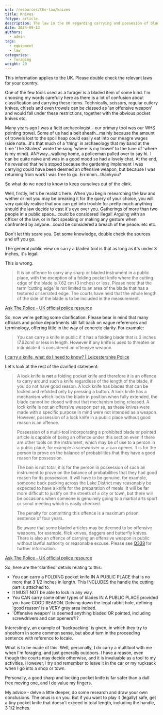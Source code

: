 ```yaml
---
url: /resources/the-law/knives
title: Knives
fdtype: article
description: The law in the UK regarding carrying and possesion of blades
date: 2024-09-13
authors:
  - admin
tags:
  - equipment
  - law
categories:
  - foraging
weight: 20
---
```


This information applies to the UK. Please double check the relevant laws for your country.


One of the few tools used as a forager is a bladed item of some kind. I'm choosing my words carefully here as there is a lot of confusion about classification and carrying these items.
Technically, scissors, regular cutlery knives, chisels and even trowels can be classed as 'an offensive weapon' and would fall under these restrictions, together with the obvious pocket knives etc.

Many years ago I was a field archaeologist - our primary tool was our WHS pointing trowel. Some of us had a belt sheath...mainly because the amount of trowels lost to the spoil heap could easily eat into our meagre wages (side note...it's that much of a 'thing' in archaeology that my band at the time 'The Shalers' wrote the song 'where is my trowel' to the tune of 'where is my mind). ANYway...walking home, a policeman pulled over to say hi. I can be quite naive and was in a good mood so had a lovely chat. At the end, he revealed that he's stoped because the gardening implement I was carrying could have been deemed an offensive weapon, but because I was returning from work I was free to go. Errmmm...thankyou?

So what do we need to know to keep ourselves out of the clink.

Well, firstly, let's be realistic here. When you begin researching the law and wether or not you may be breaking it for the query of your choice, you will very quickly realise that you can get into trouble for pretty much anything should the law decide to cast it's eye over you. Gatherings of more than two people in a public space...could be considered illegal! Arguing with an officer of the law, or in fact speaking or making any gesture when confronted by anyone...could be considered a breach of the peace. etc etc.

Don't let this scare you. Get some knowledge, double check the sources and off you go.

The general public view on carry a bladed tool is that as long as it's under 3 inches, it's legal.

This is wrong.

> It is an offence to carry any sharp or bladed instrument in a public place, with the exception of a folding pocket knife where the cutting edge of the blade is 7.62 cm (3 inches) or less. Please note that the term ‘cutting edge’ is not limited to an area of the blade that has a textured or serrated edge. The courts have held that the whole length of the side of the blade is to be included in the measurement.

[Ask The Police - UK official police resource](https://www.askthe.police.uk/faq/?id=f843af6b-12db-eb11-bacb-0022483f5223)

So, now we're getting some clarification. Please bear in mind that many officials and police departments still fall back on vague references and terminology, offering little in the way of concrete clarity. For example:

> You can carry a knife in public if it has a folding blade that is 3 inches (7.62cm) or less in length. However if any knife is used to threaten or intimidate it is considered an offensive weapon.

[I carry a knife, what do I need to know? | Leicestershire Police](https://www.leics.police.uk/police-forces/leicestershire-police/areas/leicestershire-force-content/c/campaigns/2019/knife-crime/i-carry-a-knife-what-do-i-need-to-know/)


Let's look at the rest of the clarified statement:

>A lock knife is **not** a folding pocket knife and therefore it is an offence to carry around such a knife regardless of the length of the blade, if you do not have good reason. A lock knife has blades that can be locked and refolded only by pressing a button. A lock knife has a mechanism which locks the blade in position when fully extended, the blade cannot be closed without that mechanism being released. A lock knife is not an offensive weapon per se, as these knives were made with a specific purpose in mind were not intended as a weapon. However, possession of a lock knife in a public place without good reason is an offence.
>
>Possession of a multi-tool incorporating a prohibited blade or pointed article is capable of being an offence under this section even if there are other tools on the instrument, which may be of use to a person in a public place, for example a screwdriver or a can opener. It is for the person to prove on the balance of probabilities that they have a good reason for possession.
>
>The ban is not total, it is for the person in possession of such an instrument to prove on the balance of probabilities that they had good reason for its possession. It will have to be genuine, for example, someone back packing across the Lake District may reasonably be expected to have a knife for the preparation of meals. It will be far more difficult to justify on the streets of a city or town, but there will be occasions when someone is genuinely going to a martial arts sport or scout meeting which is easily checked.
>
>The penalty for committing this offence is a maximum prison sentence of four years.
>
>Be aware that some bladed articles may be deemed to be offensive weapons, for example, flick knives, daggers and butterfly knives. There is also an offence of carrying an offensive weapon in public without lawful authority or reasonable excuse. Please see [Q338](https://www.askthe.police.uk/faq/?id=0b44af6b-12db-eb11-bacb-0022483f5223) for further information.

[Ask The Police - UK official police resource](https://www.askthe.police.uk/faq/?id=f843af6b-12db-eb11-bacb-0022483f5223)


So, here are the 'clarified' details relating to this:

- You can carry a FOLDING pocket knife IN A PUBLIC PLACE that is no more that 3 1/2 inches in length. This INCLUDES the handle the cutting part is attached to.
- It MUST NOT be able to lock in any way.
- You CAN carry some other types of blades IN A PUBLIC PLACE provided you have GOOD REASON. Delving down the legal rabbit hole, defining 'good reason' is a VERY grey area indeed.
- 'Offensive weapon' is deemed anything bladed OR pointed, including screwdrivers and can openers?!?

Interestingly, an example of 'backpacking' is given, in which they try to shoehorn in some common sense, but about turn in the proceeding sentence with reference to locale.


What is to be made of this. Well, personally, I do carry a multitool with me when I'm foraging, and just generally outdoors. I have a reason, even though the courts may decide otherwise, and it is invaluable as a tool to my activities. However, I try and remember to leave it in the car or my rucksack when I go into a shop or town. 

Personally, a good sharp and locking pocket knife is far safer than a dull free moving one, and I do value my fingers.

My advice - delve a little deeper, do some research and draw your own conclusions. The onus is on you. But if you want to play it (legally) safe, get a tiny pocket knife that doesn't exceed in total length, including the handle, 3 1/2 inches.